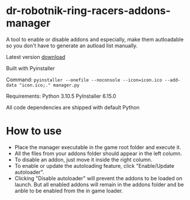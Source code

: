 # dr-robotnik-ring-racers-addons-manager
A tool to enable or disable addons and especially, make them autloadable so you don't have to generate an autload list manually.

Latest version [download](https://github.com/Sanghelyos/dr-robotnik-ring-racers-addons-manager/releases/latest)

Built with Pyinstaller

Command: `pyinstaller --onefile --noconsole --icon=icon.ico --add-data "icon.ico;." manager.py`

Requirements:
Python 3.10.5
PyInstaller 6.15.0

All code dependencies are shipped with default Python

# How to use
- Place the manager executable in the game root folder and execute it.
- All the files from your addons folder should appear in the left column.
- To disable an addon, just move it inside the right column.
- To enable or update the autoloading feature, click "Enable/Update autoloader".
- Clicking "Disable autoloader" will prevent the addons to be loaded on launch. But all enabled addons will remain in the addons folder and be anble to be enabled from the in game loader.
